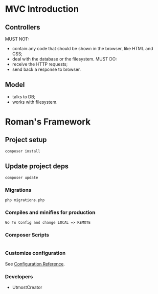 # MVC Introduction
## Controllers
MUST NOT:
- contain any code that should be shown in the browser, like HTML and CSS;
- deal with the database or the filesystem.
MUST DO:
- receive the HTTP requests;
- send back a response to browser.

## Model
- talks to DB;
- works with filesystem.

# Roman's Framework

## Project setup
```
composer install
```

## Update project deps
```
composer update
```

### Migrations
```
php migrations.php
```

### Compiles and minifies for production
```
Go To Config and change LOCAL => REMOTE
```

### Composer Scripts
```

```

### Customize configuration
See [Configuration Reference](https://getcomposer.org/).


### Developers
- UtmostCreator
